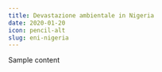 ```yaml
---
title: Devastazione ambientale in Nigeria
date: 2020-01-20
icon: pencil-alt
slug: eni-nigeria
---
```

Sample content